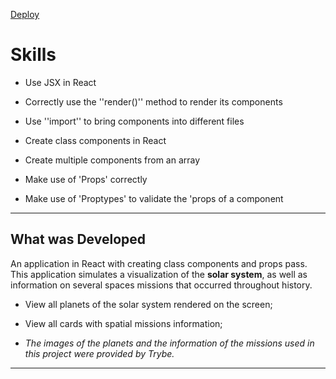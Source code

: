 [Deploy](http://project-solar-system-teal.vercel.app/)
# Skills

* Use JSX in React

* Correctly use the ''render()'' method to render its components

* Use ''import'' to bring components into different files

* Create class components in React

* Create multiple components from an array

* Make use of 'Props' correctly

* Make use of 'Proptypes' to validate the 'props of a component

---

## What was Developed

An application in React with creating class components and props pass. This application simulates a visualization of the **solar system**, as well as information on several spaces missions that occurred throughout history.

* View all planets of the solar system rendered on the screen;
* View all cards with spatial missions information;

* *The images of the planets and the information of the missions used in this project were provided by Trybe.*

---
